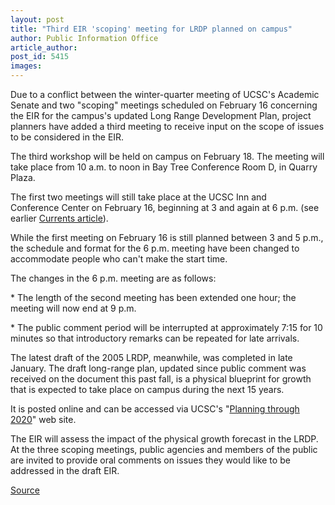 ```yaml
---
layout: post
title: "Third EIR 'scoping' meeting for LRDP planned on campus"
author: Public Information Office
article_author: 
post_id: 5415
images:
---
```


<a name="content" id="content"></a>
<p>
  Due to a conflict between the winter-quarter meeting of UCSC's Academic Senate and two "scoping" meetings scheduled on February 16 concerning the EIR for the campus's updated Long Range Development Plan, project planners have added a third meeting to receive input on the scope of issues to be considered in the EIR.
</p>
<p>
  The third workshop will be held on campus on February 18. The meeting will take place from 10 a.m. to noon in Bay Tree Conference Room D, in Quarry Plaza.
</p>
<p>
  The first two meetings will still take place at the UCSC Inn and<br>
  Conference Center on February 16, beginning at 3 and again at 6 p.m. (see earlier <a href="http://currents.ucsc.edu/04-05/01-24/lrdp.asp">Currents article</a>).
</p>
<p>
  While the first meeting on February 16 is still planned between 3 and 5 p.m., the schedule and format for the 6 p.m. meeting have been changed to accommodate people who can't make the start time.
</p>
<p>
  The changes in the 6 p.m. meeting are as follows:
</p>
<p>
  * The length of the second meeting has been extended one hour; the meeting will now end at 9 p.m.
</p>
<p>
  * The public comment period will be interrupted at approximately 7:15 for 10 minutes so that introductory remarks can be repeated for late arrivals.
</p>
<p>
  The latest draft of the 2005 LRDP, meanwhile, was completed in late January. The draft long-range plan, updated since public comment was received on the document this past fall, is a physical blueprint for growth that is expected to take place on campus during the next 15 years.
</p>
<p>
  It is posted online and can be accessed via UCSC's "<a href="http://www.ucsc.edu/planning_2020">Planning through 2020</a>" web site.
</p>
<p>
  The EIR will assess the impact of the physical growth forecast in the LRDP. At the three scoping meetings, public agencies and members of the public are invited to provide oral comments on issues they would like to be addressed in the draft EIR.
</p>
<p><a href="http://www1.ucsc.edu/currents/04-05/02-07/lrdp.asp" title="Permalink to lrdp">Source</a></p>
